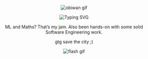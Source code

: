 <p align="center">
  <img src="https://github.com/user-attachments/assets/c1f96121-3700-4e0f-a9d6-4ce18a3827b3" alt="obiwan gif"/>
</p>

<p align="center">
  <img src="https://readme-typing-svg.demolab.com?font=Fira+Code&pause=1000&color=F7DF1E&center=true&vCenter=true&width=435&lines=I+am+Deo+Pathak!" alt="Typing SVG" />
</p>

<p align="center">
  ML and Maths? That’s my jam. Also been hands-on with some solid Software Engineering work.
</p>

<p align="center">
  gtg save the city ;)
</p>

<p align="center">
  <img src="https://github.com/user-attachments/assets/a5029804-38e3-40cc-9950-0a66b05f8ef3" alt="flash gif"/>
</p>



<!--
**Series-Parallel/Series-Parallel** is a ✨ _special_ ✨ repository because its `README.md` (this file) appears on your GitHub profile.

Here are some ideas to get you started:

- 🔭 I’m currently working on ...
- 🌱 I’m currently learning ...
- 👯 I’m looking to collaborate on ...
- 🤔 I’m looking for help with ...
- 💬 Ask me about ...
- 📫 How to reach me: ...
- 😄 Pronouns: ...
- ⚡ Fun fact: ...
-->
